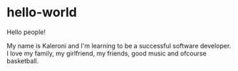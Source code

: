 # hello-world

Hello people!

My name is Kaleroni and I'm learning to be a successful software developer.
I love my family, my girlfriend, my friends, good music and ofcourse basketball.
